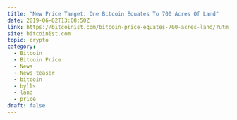 ```yaml
---
title: "New Price Target: One Bitcoin Equates To 700 Acres Of Land"
date: 2019-06-02T13:00:50Z
link: https://bitcoinist.com/bitcoin-price-equates-700-acres-land/?utm_medium=RSS&utm_source=hune
site: bitcoinist.com
topic: crypto
category:
  - Bitcoin
  - Bitcoin Price
  - News
  - News teaser
  - bitcoin
  - bylls
  - land
  - price
draft: false
---
```

